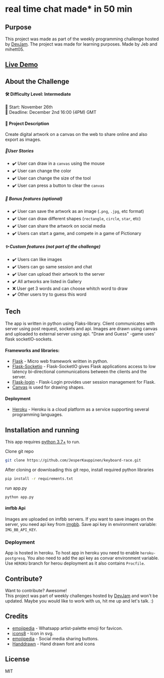# real time chat made* in 50 min


## Purpose
This project was made as part of the weekly programming challenge hosted by [DevJam].
The project was made for learning purposes. Made by Jeb and mihett05.


## [Live Demo](https://jeb-chatapp.herokuapp.com/)



## About the Challenge
#### 🛠 Difficulty Level: Intermediate 
📅 Start: November 26th<br>
📅 Deadline: December 2nd 16:00 (4PM) GMT

#### 📝 Project Description
Create digital artwork on a canvas on the web to share online and also export as images.


##### 📑User Stories

-   ✔️ User can draw in a `canvas` using the mouse
-   ✔️ User can change the color
-   ✔️ User can change the size of the tool
-   ✔️ User can press a button to clear the `canvas`

##### 🌟 Bonus features (optional)

-   ✔️ User can save the artwork as an image (`.png`, `.jpg`, etc format)
-   ✔️ User can draw different shapes (`rectangle`, `circle`, `star`, etc)
-   ✔️ User can share the artwork on social media
-   ✔️ Users can start a game, and compete in a game of Pictionary

##### ✨ Custom features (not part of the challenge)
- ✔️ Users can like images
- ✔️ Users can go same session and chat
- ✔️ User can upload their artwork to the server
- ✔️ All artworks are listed in Gallery
- ❌    User get 3 words and can choose whitch word to draw
-  ✔️ Other users try to guess this word



## Tech

The app is written in python using Flaks-library. 
Client communicates with server using post request, sockets and api. 
Images are drawn using canvas and uploaded to external server using api. 
"Draw and Guess" -game uses' flask socketIO-sockets.

#### Frameworks and libraries:

- [Flask] - Micro web framework written in python.
- [Flask-Socketio](https://flask-socketio.readthedocs.io/en/latest/) - Flask-SocketIO gives Flask applications access to low latency bi-directional communications between the clients and the server.
- [Flask-login] - Flask-Login provides user session management for Flask.
- [Canvas](https://developer.mozilla.org/en-US/docs/Web/API/Canvas_API) is used for drawing shapes.
#### Deployment
- [Heroku](https://www.heroku.com) - Heroku is a cloud platform as a service supporting several programming languages.



## Installation and running

This app requires [python 3.7+](https://www.python.org/downloads/) to run.

Clone git repo
```sh
git clone https://github.com/JesperKauppinen/keyboard-race.git
```

After cloning or downloading this git repo, install required python libraries

```sh
pip install -r requirements.txt
```

run app.py
```sh
python app.py
```
#### imfbb Api
Images are uploaded on imfbb servers.
If you want to save images on the server, you need api key from [imgbb]. Save api key in environment variable: `IMG_BB_API_KEY`.

### Deployment
App is hosted in heroku. To host app in heroku you need to enable `heroku-postgresq`. You also need to add the api key as convar environment variable. 
Use `HEROKU` branch for herou deployment as it also contains `Procfile`.


## Contribute?
Want to contribute? Awesome!  
This project was part of weekly challenges hosted by [DevJam] and won't be updated.
Maybe you would like to work with us, hit me up and let's talk. :)

## Credits
- [emojipedia] - Whatsapp artist-palette emoji for favicon.
- [icons8] - Icon in svg.
- [emojipedia] - Social media sharing buttons.
- [Handdrawn] - Hand drawn font and icons

## License
MIT


   [Flask]: <https://flask.palletsprojects.com/en/2.0.x/>
   [Flask-login]: <https://flask-login.readthedocs.io/en/latest/>
   [DevJam]: <https://discord.gg/nZBxGEudY6>
   [emojipedia]: <https://emojipedia.org/artist-palette/>
   [icons8]: <https://icons8.com/>
   [sharingbuttons]: <https://sharingbuttons.io/>
   [Handdrawn]: <https://fxaeberhard.github.io/handdrawn.css/>
   [imgbb]: <https://imgbb.com/upload>
